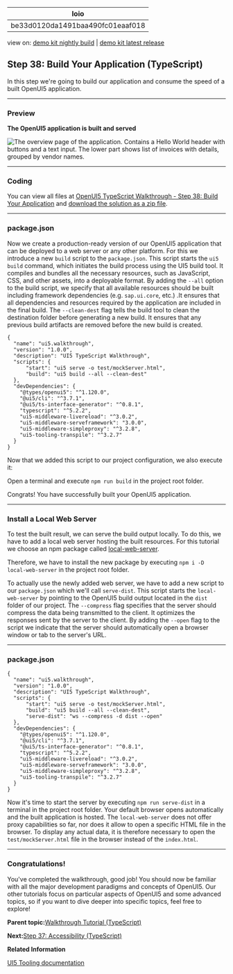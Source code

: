<!-- loiobe33d0120da1491baa490fc01eaaf018 -->

| loio |
| -----|
| be33d0120da1491baa490fc01eaaf018 |

<div id="loio">

view on: [demo kit nightly build](https://sdk.openui5.org/nightly/#/topic/be33d0120da1491baa490fc01eaaf018) | [demo kit latest release](https://sdk.openui5.org/topic/be33d0120da1491baa490fc01eaaf018)</div>

## Step 38: Build Your Application \(TypeScript\)

In this step we're going to build our application and consume the speed of a built OpenUI5 application.

***

### Preview

  
  
**The OpenUI5 application is built and served**

![The overview page of the application. Contains a Hello World header with buttons and a text input. The lower part shows list of invoices with details, grouped by vendor names.](images/loiofb12cea5ac9b45bb9007aac5a1a8689f_LowRes.png "The OpenUI5
					application is built and served")

***

<a name="loiobe33d0120da1491baa490fc01eaaf018__section_uxj_4h4_tyb"/>

### Coding

You can view all files at [OpenUI5 TypeScript Walkthrough - Step 38: Build Your Application](https://github.com/sap-samples/ui5-typescript-walkthrough/tree/main/steps/38) and [download the solution as a zip file](https://sap-samples.github.io/ui5-typescript-walkthrough/ui5-typescript-walkthrough-step-38.zip).

***

<a name="loiobe33d0120da1491baa490fc01eaaf018__section_vxj_4h4_tyb"/>

### package.json

Now we create a production-ready version of our OpenUI5 application that can be deployed to a web server or any other platform. For this we introduce a new `build` script to the `package.json`. This script starts the `ui5 build` command, which initiates the build process using the UI5 build tool. It compiles and bundles all the necessary resources, such as JavaScript, CSS, and other assets, into a deployable format. By adding the `--all` option to the build script, we specify that all available resources should be built including framework dependencies \(e.g. `sap.ui.core`, etc.\) .It ensures that all dependencies and resources required by the application are included in the final build. The `--clean-dest` flag tells the build tool to clean the destination folder before generating a new build. It ensures that any previous build artifacts are removed before the new build is created.

```
{
  "name": "ui5.walkthrough",
  "version": "1.0.0",
  "description": "UI5 TypeScript Walkthrough",
  "scripts": {
      "start": "ui5 serve -o test/mockServer.html",
      "build": "ui5 build --all --clean-dest"
  },
  "devDependencies": {
    "@types/openui5": "^1.120.0",
    "@ui5/cli": "^3.7.1",
    "@ui5/ts-interface-generator": "^0.8.1",
    "typescript": "^5.2.2",
    "ui5-middleware-livereload": "^3.0.2",
    "ui5-middleware-serveframework": "3.0.0",
    "ui5-middleware-simpleproxy": "^3.2.8",
    "ui5-tooling-transpile": "^3.2.7"
  }
}
```

Now that we added this script to our project configuration, we also execute it:

Open a terminal and execute `npm run build` in the project root folder.

Congrats! You have successfully built your OpenUI5 application.

***

<a name="loiobe33d0120da1491baa490fc01eaaf018__section_f2r_rh4_tyb"/>

### Install a Local Web Server

To test the built result, we can serve the build output locally. To do this, we have to add a local web server hosting the built resources. For this tutorial we choose an npm package called [local-web-server](https://www.npmjs.com/package/local-web-server).

Therefore, we have to install the new package by executing `npm i -D local-web-server` in the project root folder.

To actually use the newly added web server, we have to add a new script to our `package.json` which we'll call `serve-dist`. This script starts the `local-web-server` by pointing to the OpenUI5 build output located in the `dist` folder of our project. The `--compress` flag specifies that the server should compress the data being transmitted to the client. It optimizes the responses sent by the server to the client. By adding the `--open` flag to the script we indicate that the server should automatically open a browser window or tab to the server's URL.

***

<a name="loiobe33d0120da1491baa490fc01eaaf018__section_cxw_th4_tyb"/>

### package.json

```
{
  "name": "ui5.walkthrough",
  "version": "1.0.0",
  "description": "UI5 TypeScript Walkthrough",
  "scripts": {
      "start": "ui5 serve -o test/mockServer.html",
      "build": "ui5 build --all --clean-dest",
      "serve-dist": "ws --compress -d dist --open"
  },
  "devDependencies": {
    "@types/openui5": "^1.120.0",
    "@ui5/cli": "^3.7.1",
    "@ui5/ts-interface-generator": "^0.8.1",
    "typescript": "^5.2.2",
    "ui5-middleware-livereload": "^3.0.2",
    "ui5-middleware-serveframework": "3.0.0",
    "ui5-middleware-simpleproxy": "^3.2.8",
    "ui5-tooling-transpile": "^3.2.7"
  }
}
```

Now it's time to start the server by executing `npm run serve-dist` in a terminal in the project root folder. Your default browser opens automatically and the built application is hosted. The `local-web-server` does not offer proxy capabilities so far, nor does it allow to open a specific HTML file in the browser. To display any actual data, it is therefore necessary to open the `test/mockServer.html` file in the browser instead of the `index.html`.

***

<a name="loiobe33d0120da1491baa490fc01eaaf018__section_u12_lby_tfb"/>

### Congratulations!

You've completed the walkthrough, good job! You should now be familiar with all the major development paradigms and concepts of OpenUI5. Our other tutorials focus on particular aspects of OpenUI5 and some advanced topics, so if you want to dive deeper into specific topics, feel free to explore!

**Parent topic:**[Walkthrough Tutorial \(TypeScript\)](Walkthrough_Tutorial_TypeScript_dad1905.md "In this tutorial we'll introduce you to all major development paradigms of OpenUI5. We'll demonstrate the use of TypeScript with OpenUI5 and highlight the specific characteristics of this approach.")

**Next:**[Step 37: Accessibility \(TypeScript\)](Step_37_Accessibility_TypeScript_5a74cea.md "In this step we're going to improve the accessibility of our app.")

**Related Information**  


[UI5 Tooling documentation](https://sap.github.io/ui5-tooling/stable/)

